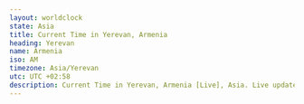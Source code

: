 ```yaml
---
layout: worldclock
state: Asia
title: Current Time in Yerevan, Armenia
heading: Yerevan
name: Armenia
iso: AM
timezone: Asia/Yerevan
utc: UTC +02:58
description: Current Time in Yerevan, Armenia [Live], Asia. Live update now time in Yerevan, timezone Asia/Yerevan, UTC +02:58, Country ISO code & Current Local Time.
---
```


